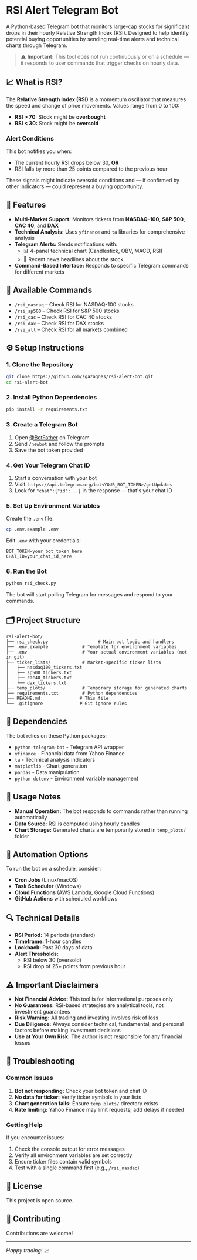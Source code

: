 # RSI Alert Telegram Bot

A Python-based Telegram bot that monitors large-cap stocks for significant drops in their hourly Relative Strength Index (RSI). Designed to help identify potential buying opportunities by sending real-time alerts and technical charts through Telegram.

> ⚠️ **Important:** This tool does not run continuously or on a schedule — it responds to user commands that trigger checks on hourly data.

## 📈 What is RSI?

The **Relative Strength Index (RSI)** is a momentum oscillator that measures the speed and change of price movements. Values range from 0 to 100:

- **RSI > 70:** Stock might be **overbought**
- **RSI < 30:** Stock might be **oversold**

### Alert Conditions

This bot notifies you when:
- The current hourly RSI drops below 30, **OR**
- RSI falls by more than 25 points compared to the previous hour

These signals might indicate oversold conditions and — if confirmed by other indicators — could represent a buying opportunity.

## 🚀 Features

- **Multi-Market Support:** Monitors tickers from **NASDAQ-100**, **S&P 500**, **CAC 40**, and **DAX**
- **Technical Analysis:** Uses `yfinance` and `ta` libraries for comprehensive analysis
- **Telegram Alerts:** Sends notifications with:
  - 📊 4-panel technical chart (Candlestick, OBV, MACD, RSI)
  - 📰 Recent news headlines about the stock
- **Command-Based Interface:** Responds to specific Telegram commands for different markets

## 💬 Available Commands

- `/rsi_nasdaq` – Check RSI for NASDAQ-100 stocks
- `/rsi_sp500` – Check RSI for S&P 500 stocks
- `/rsi_cac` – Check RSI for CAC 40 stocks
- `/rsi_dax` – Check RSI for DAX stocks
- `/rsi_all` – Check RSI for all markets combined

## ⚙️ Setup Instructions

### 1. Clone the Repository

```bash
git clone https://github.com/sgazagnes/rsi-alert-bot.git
cd rsi-alert-bot
```

### 2. Install Python Dependencies

```bash
pip install -r requirements.txt
```

### 3. Create a Telegram Bot

1. Open [@BotFather](https://t.me/BotFather) on Telegram
2. Send `/newbot` and follow the prompts
3. Save the bot token provided

### 4. Get Your Telegram Chat ID

1. Start a conversation with your bot
2. Visit: `https://api.telegram.org/bot<YOUR_BOT_TOKEN>/getUpdates`
3. Look for `"chat":{"id":...}` in the response — that's your chat ID

### 5. Set Up Environment Variables

Create the `.env` file:

```bash
cp .env.example .env
```

Edit `.env` with your credentials:

```env
BOT_TOKEN=your_bot_token_here
CHAT_ID=your_chat_id_here
```


### 6. Run the Bot

```bash
python rsi_check.py
```

The bot will start polling Telegram for messages and respond to your commands.


## 🗂️ Project Structure

```
rsi-alert-bot/
├── rsi_check.py                   # Main bot logic and handlers
├── .env.example             # Template for environment variables
├── .env                     # Your actual environment variables (not in git)
├── ticker_lists/            # Market-specific ticker lists
│   ├── nasdaq100_tickers.txt
│   ├── sp500_tickers.txt
│   ├── cac40_tickers.txt
│   └── dax_tickers.txt
├── temp_plots/              # Temporary storage for generated charts
├── requirements.txt         # Python dependencies
├── README.md               # This file
└── .gitignore              # Git ignore rules
```

## 🔧 Dependencies

The bot relies on these Python packages:

- `python-telegram-bot` - Telegram API wrapper
- `yfinance` - Financial data from Yahoo Finance
- `ta` - Technical analysis indicators
- `matplotlib` - Chart generation
- `pandas` - Data manipulation
- `python-dotenv` - Environment variable management

## 📝 Usage Notes

- **Manual Operation:** The bot responds to commands rather than running automatically
- **Data Source:** RSI is computed using hourly candles 
- **Chart Storage:** Generated charts are temporarily stored in `temp_plots/` folder

## 🤖 Automation Options

To run the bot on a schedule, consider:

- **Cron Jobs** (Linux/macOS)
- **Task Scheduler** (Windows)
- **Cloud Functions** (AWS Lambda, Google Cloud Functions)
- **GitHub Actions** with scheduled workflows

## 🔍 Technical Details

- **RSI Period:** 14 periods (standard)
- **Timeframe:** 1-hour candles
- **Lookback:** Past 30 days of data
- **Alert Thresholds:**
  - RSI below 30 (oversold)
  - RSI drop of 25+ points from previous hour

## ⚠️ Important Disclaimers

- **Not Financial Advice:** This tool is for informational purposes only
- **No Guarantees:** RSI-based strategies are analytical tools, not investment guarantees
- **Risk Warning:** All trading and investing involves risk of loss
- **Due Diligence:** Always consider technical, fundamental, and personal factors before making investment decisions
- **Use at Your Own Risk:** The author is not responsible for any financial losses

## 🐛 Troubleshooting

### Common Issues

1. **Bot not responding:** Check your bot token and chat ID
2. **No data for ticker:** Verify ticker symbols in your lists
3. **Chart generation fails:** Ensure `temp_plots/` directory exists
4. **Rate limiting:** Yahoo Finance may limit requests; add delays if needed

### Getting Help

If you encounter issues:
1. Check the console output for error messages
2. Verify all environment variables are set correctly
3. Ensure ticker files contain valid symbols
4. Test with a single command first (e.g., `/rsi_nasdaq`)

## 📄 License

This project is open source. 

## 🤝 Contributing

Contributions are welcome! 

---

*Happy trading! 📈*